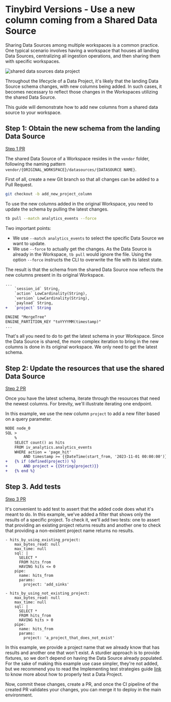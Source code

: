 # Tinybird Versions - Use a new column coming from a Shared Data Source

Sharing Data Sources among multiple workspaces is a common practice. One typical scenario involves having a workspace that houses all landing Data Sources, centralizing all ingestion operations, and then sharing them with specific workspaces.

![shared data sources data project](https://github.com/tinybirdco/use-case-examples/assets/1078228/9c3b3e0c-4064-4e25-ba88-0eb0bed3fbee)

Throughout the lifecycle of a Data Project, it's likely that the landing Data Source schema changes, with new columns being added. In such cases, it becomes necessary to reflect those changes in the Workspaces utilizing the shared Data Source.

This guide will demonstrate how to add new columns from a shared data source to your workspace.

## Step 1: Obtain the new schema from the landing Data Source

[Step 1 PR](https://github.com/tinybirdco/use-case-examples/pull/78/commits/b086cd00222fc1a33809cf2d0410b742417480fe)

The shared Data Source of a Workspace resides in the `vendor` folder, following the naming pattern `vendor/{ORIGINAL_WORKSPACE}/datasources/{DATASOURCE NAME}`.

First of all, create a new Git branch so that all changes can be added to a Pull Request.

```sh
git checkout -b add_new_project_column
```

To use the new columns added in the original Workspace, you need to update the schema by pulling the latest changes.

```sh
tb pull --match analytics_events --force
```

Two important points:

- We use `--match analytics_events` to select the specific Data Source we want to update.
- We use `--force` to actually get the changes. As the Data Source is already in the Workspace, `tb pull` would ignore the file. Using the option `--force` instructs the CLI to overwrite the file with its latest state.

The result is that the schema from the shared Data Source now reflects the new columns present in its original Workspace.

```diff
...
    `session_id` String,
    `action` LowCardinality(String),
    `version` LowCardinality(String),
    `payload` String,
+   `project` String

ENGINE "MergeTree"
ENGINE_PARTITION_KEY "toYYYYMM(timestamp)"
...
```

That's all you need to do to get the latest schema in your Workspace. Since the Data Source is shared, the more complex iteration to bring in the new columns is done in its original workspace. We only need to get the latest schema.

## Step 2: Update the resources that use the shared Data Source

[Step 2 PR](https://github.com/tinybirdco/use-case-examples/pull/78/files#diff-fca7e22642349c58100d9d5a9b630b736da980da04c63a0e3342b32d7c516c98)

Once you have the latest schema, iterate through the resources that need the newest columns. For brevity, we'll illustrate iterating one endpoint.

In this example, we use the new column `project` to add a new filter based on a query parameter.

```diff
NODE node_0
SQL >
    %
    SELECT count() as hits
    FROM iv_analytics.analytics_events
    WHERE action = 'page_hit'
        AND timestamp >= {{DateTime(start_from, '2023-11-01 00:00:00')}}
+   {% if (defined(project)) %}
+       AND project = {{String(project)}}
+   {% end %}
```

## Step 3. Add tests

[Step 3 PR](https://github.com/tinybirdco/use-case-examples/pull/78/commits/049835e35128d9cff6bd353562be4cd90f37cc07)

It's convenient to add test to assert that the added code does what it's meant to do. In this example, we've added a filter that shows only the results of a specific project. To check it, we'll add two tests: one to assert that providing an existing project returns results and another one to check that providing a non-existent project name returns no results.

```
- hits_by_using_existing_project:
    max_bytes_read: null
    max_time: null
    sql: |
      SELECT *
      FROM hits_from
      HAVING hits <= 0
    pipe:
      name: hits_from
      params:
        project: 'add_sinks'

- hits_by_using_not_existing_project:
    max_bytes_read: null
    max_time: null
    sql: |
      SELECT *
      FROM hits_from
      HAVING hits > 0
    pipe:
      name: hits_from
      params:
        project: 'a_project_that_does_not_exist'
```

In this example, we provide a project name that we already know that has results and another one that won't exist. A sturdier approach is to provide fixtures, so we don't depend on having the Data Source already populated. For the sake of making this example use case simpler, they're not added, but we recommend you to read the Implementing test strategies guide [link](https://docs.tinybird.co/docs/production/implementing-test-strategies.html#fixture-tests-title) to know more about how to properly test a Data Project.

Now, commit these changes, create a PR, and once the CI pipeline of the created PR validates your changes, you can merge it to deploy in the main environment.
